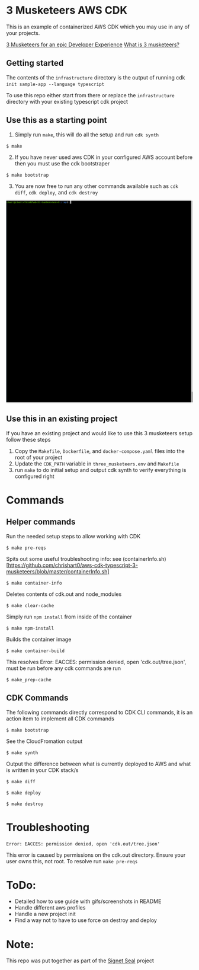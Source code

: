 # 3 Musketeers AWS CDK
This is an example of containerized AWS CDK which you may use in any of your projects. 

[3 Musketeers for an epic Developer Experience](https://www.drewkhoury.com/post/gsd/3-musketeers-for-an-epic-developer-experience-8676ddaf33b2/)
[What is 3 musketeers?](https://3musketeers.io/docs/docker.html)

## Getting started
The contents of the `infrastructure` directory is the output of running cdk `init sample-app --language typescript`

To use this repo either start from there or replace the `infrastructure` directory with your existing typescript cdk project

## Use this as a starting point

1) Simply run `make`, this will do all the setup and run `cdk synth` 
```
$ make
```

2) If you have never used aws CDK in your configured AWS account before then you must use the cdk bootstraper
```
$ make bootstrap
```

3) You are now free to run any other commands available such as `cdk diff`, `cdk deploy`, and `cdk destroy`

![Gif demo](./Demo-of-setup-and-diff.gif)

## Use this in an existing project
If you have an existing project and would like to use this 3 musketeers setup follow these steps

1) Copy the `Makefile`, `Dockerfile`, and `docker-compose.yaml` files into the root of your project
2) Update the `CDK_PATH` variable in `three_musketeers.env` and `Makefile`
3) run `make` to do initial setup and output cdk synth to verify everything is configured right


# Commands

## Helper commands
Run the needed setup steps to allow working with CDK
```
$ make pre-reqs
```

Spits out some useful troubleshooting info: see (containerInfo.sh)[https://github.com/chrishart0/aws-cdk-typescript-3-musketeers/blob/master/containerInfo.sh]
```
$ make container-info
```

Deletes contents of cdk.out and node_modules
```
$ make clear-cache
```

Simply run `npm install` from inside of the container
```
$ make npm-install
```

Builds the container image
```
$ make container-build
```

This resolves Error: EACCES: permission denied, open 'cdk.out/tree.json', must be run before any cdk commands are run
```
$ make_prep-cache
```

## CDK Commands
The following commands directly correspond to CDK CLI commands, it is an action item to implement all CDK commands


```
$ make bootstrap
```

See the CloudFromation output
```
$ make synth
```

Output the difference between what is currently deployed to AWS and what is written in your CDK stack/s
```
$ make diff
```

```
$ make deploy
```

```
$ make destroy
```

# Troubleshooting

```
Error: EACCES: permission denied, open 'cdk.out/tree.json'
```
This error is caused by permissions on the cdk.out directory. Ensure your user owns this, not root. To resolve run `make pre-reqs`

# ToDo:
* Detailed how to use guide with gifs/screenshots in README
* Handle different aws profiles
* Handle a new project init
* Find a way not to have to use force on destroy and deploy

# Note:
This repo was put together as part of the [Signet Seal](https://signetseal.com) project